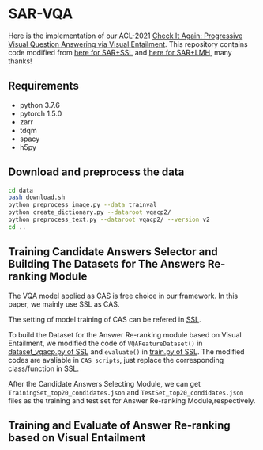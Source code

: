 # SAR-VQA
Here is the implementation of our ACL-2021 [Check It Again: Progressive Visual Question Answering via Visual Entailment](https://arxiv.org/).
This repository contains code modified from [here for SAR+SSL](https://github.com/CrossmodalGroup/SSL-VQA) and [here for SAR+LMH](https://github.com/chrisc36/bottom-up-attention-vqa), many thanks!
## Requirements
* python 3.7.6
* pytorch 1.5.0
* zarr
* tdqm
* spacy
* h5py

## Download and preprocess the data
```Bash
cd data 
bash download.sh
python preprocess_image.py --data trainval
python create_dictionary.py --dataroot vqacp2/
python preprocess_text.py --dataroot vqacp2/ --version v2
cd ..
```

## Training Candidate Answers Selector and Building The Datasets for The Answers Re-ranking Module
The VQA model applied as CAS is free choice in our framework. In this paper, we mainly use SSL as CAS. 


The setting of model training of CAS can be refered in [SSL](https://github.com/CrossmodalGroup/SSL-VQA). 


To build the Dataset for the Answer Re-ranking module based on Visual Entailment, we modified the code of `VQAFeatureDataset()` in [dataset_vqacp.py of SSL](https://github.com/CrossmodalGroup/SSL-VQA/blob/master/dataset_vqacp.py) and `evaluate()` in [train.py of SSL](https://github.com/CrossmodalGroup/SSL-VQA/blob/master/train.py).  The modified codes are avaliable in `CAS_scripts`, just replace the corresponding class/function in [SSL](https://github.com/CrossmodalGroup/SSL-VQA).


After the Candidate Answers Selecting Module, we can get `TrainingSet_top20_condidates.json` and `TestSet_top20_condidates.json` files as the training and test set for Answer Re-ranking Module,respectively.

## Training and Evaluate of Answer Re-ranking based on Visual Entailment



